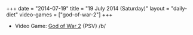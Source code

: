 +++
date = "2014-07-19"
title = "19 July 2014 (Saturday)"
layout = "daily-diet"
video-games = ["god-of-war-2"]
+++

<ul>
<li class="entry video-games">Video Game: <a href="/video-games/god-of-war-2">God of War 2</a> {PSV} /b/</li>
</ul>
